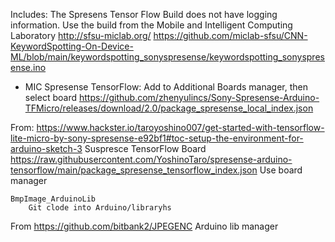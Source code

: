 Includes:
The Spresens Tensor Flow Build does not have logging information. Use the build from the Mobile and Intelligent Computing Laboratory http://sfsu-miclab.org/
https://github.com/miclab-sfsu/CNN-KeywordSpotting-On-Device-ML/blob/main/keywordspotting_sonyspresense/keywordspotting_sonyspresense.ino
- MIC Spresense TensorFlow: Add to Additional Boards manager, then select board
  https://github.com/zhenyulincs/Sony-Spresense-Arduino-TFMicro/releases/download/2.0/package_spresense_local_index.json


From:
https://www.hackster.io/taroyoshino007/get-started-with-tensorflow-lite-micro-by-sony-spresense-e92bf1#toc-setup-the-environment-for-arduino-sketch-3
    Suspresce TensorFlow Board https://raw.githubusercontent.com/YoshinoTaro/spresense-arduino-tensorflow/main/package_spresense_tensorflow_index.json
        Use board manager

    BmpImage_ArduinoLib
        Git clode into Arduino/libraryhs

From
https://github.com/bitbank2/JPEGENC
    Arduino lib manager
